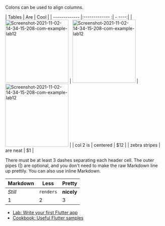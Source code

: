 



Colons can be used to align columns.

| Tables                                     | Are                                 | Cool  |
| -------------                   |:-------------                        :| -               ----:|
| <a href="https://ibb.co/YLg141L"><img src="https://i.ibb.co/S3SMDM3/Screenshot-2021-11-02-14-34-15-208-com-example-lab12.jpg" alt="Screenshot-2021-11-02-14-34-15-208-com-example-lab12" height="200" border="0"></a>     | <a href="https://ibb.co/YLg141L"><img src="https://i.ibb.co/S3SMDM3/Screenshot-2021-11-02-14-34-15-208-com-example-lab12.jpg" alt="Screenshot-2021-11-02-14-34-15-208-com-example-lab12" height="200" border="0"></a> | <a href="https://ibb.co/YLg141L"><img src="https://i.ibb.co/S3SMDM3/Screenshot-2021-11-02-14-34-15-208-com-example-lab12.jpg" alt="Screenshot-2021-11-02-14-34-15-208-com-example-lab12" height="200" border="0"></a> |
| col 2 is      | centered      |   $12 |
| zebra stripes | are neat      |    $1 |

There must be at least 3 dashes separating each header cell.
The outer pipes (|) are optional, and you don't need to make the 
raw Markdown line up prettily. You can also use inline Markdown.

Markdown | Less | Pretty
--- | --- | ---
*Still* | `renders` | **nicely**
1 | 2 | 3



- [Lab: Write your first Flutter app](https://flutter.dev/docs/get-started/codelab)
- [Cookbook: Useful Flutter samples](https://flutter.dev/docs/cookbook)

